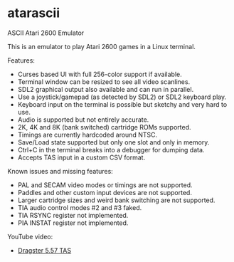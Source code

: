 # atarascii
ASCII Atari 2600 Emulator

This is an emulator to play Atari 2600 games in a Linux terminal.

Features:
* Curses based UI with full 256-color support if available.
* Terminal window can be resized to see all video scanlines.
* SDL2 graphical output also available and can run in parallel.
* Use a joystick/gamepad (as detected by SDL2) or SDL2 keyboard play.
* Keyboard input on the terminal is possible but sketchy and very hard to use.
* Audio is supported but not entirely accurate.
* 2K, 4K and 8K (bank switched) cartridge ROMs supported.
* Timings are currently hardcoded around NTSC.
* Save/Load state supported but only one slot and only in memory.
* Ctrl+C in the terminal breaks into a debugger for dumping data.
* Accepts TAS input in a custom CSV format.

Known issues and missing features:
* PAL and SECAM video modes or timings are not supported.
* Paddles and other custom input devices are not supported.
* Larger cartridge sizes and weird bank switching are not supported.
* TIA audio control modes #2 and #3 faked.
* TIA RSYNC register not implemented.
* PIA INSTAT register not implemented.

YouTube video:
* [Dragster 5.57 TAS](https://www.youtube.com/shorts/jezs96ZDexw)

